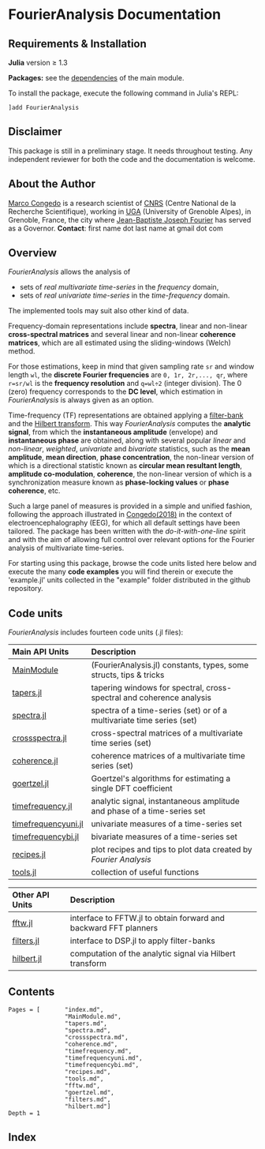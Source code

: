 # FourierAnalysis Documentation

## Requirements & Installation

**Julia** version ≥ 1.3

**Packages:** see the [dependencies](@ref) of the main module.

To install the package, execute the following command in Julia's REPL:

    ]add FourierAnalysis

## Disclaimer

This package is still in a preliminary stage.
It needs throughout testing.
Any independent reviewer for both the code and the documentation is welcome.

## About the Author

[Marco Congedo](https://sites.google.com/site/marcocongedo) is
a research scientist of [CNRS](http://www.cnrs.fr/en) (Centre National de la Recherche Scientifique), working in [UGA](https://www.univ-grenoble-alpes.fr/english/) (University of Grenoble Alpes), in Grenoble, France, the city where [Jean-Baptiste Joseph Fourier](https://en.wikipedia.org/wiki/Joseph_Fourier) has served as a Governor. **Contact**: first name dot last name at gmail dot com

## Overview

*FourierAnalysis* allows the analysis of
- sets of *real multivariate time-series* in the *frequency* domain,
- sets of *real univariate time-series* in the *time-frequency* domain.

The implemented tools may suit also other kind of data.

Frequency-domain representations include **spectra**, linear and
non-linear **cross-spectral matrices** and several linear and non-linear **coherence matrices**, which are all estimated using the sliding-windows (Welch) method.

For those estimations, keep in mind that given sampling rate ``sr``
and window length ``wl``, the **discrete Fourier frequencies** are
``0, 1r, 2r,..., qr``, where ``r=sr/wl`` is the **frequency resolution**
and ``q=wl÷2`` (integer division).
The 0 (zero) frequency corresponds to the **DC level**, which estimation in *FourierAnalysis* is always given as an option.

Time-frequency (TF) representations are obtained applying a
[filter-bank](https://en.wikipedia.org/wiki/Filter_bank) and the
[Hilbert  transform](https://en.wikipedia.org/wiki/Hilbert_transform). This way *FourierAnalysis* computes the **analytic signal**, from which the **instantaneous amplitude** (envelope) and **instantaneous phase** are obtained, along with several popular *linear* and *non-linear*, *weighted*, *univariate* and *bivariate* statistics, such as the **mean amplitude**, **mean direction**, **phase concentration**, the non-linear version of which is a directional statistic known as **circular mean resultant length**, **amplitude co-modulation**, **coherence**, the non-linear version of which is a synchronization measure known as **phase-locking values** or **phase coherence**, etc.

Such a large panel of measures is provided in a simple and unified fashion,
following the approach illustrated in
[Congedo(2018)](https://hal.archives-ouvertes.fr/hal-01868538v2/document)
in the context of electroencephalography (EEG), for which all default settings have been tailored. The package has been written with the *do-it-with-one-line*
spirit and with the aim of allowing full control over relevant options for the Fourier analysis of multivariate time-series.

For starting using this package, browse the code units listed here below and
execute the many **code examples** you will find therein or execute
the 'example.jl' units collected in the "example" folder distributed
in the github repository.

## Code units

*FourierAnalysis* includes fourteen code units (.jl files):

| Main API Units   | Description |
|:----------|:----------|
| [MainModule](@ref) | (FourierAnalysis.jl) constants, types, some structs, tips & tricks |
| [tapers.jl](@ref) | tapering windows for spectral, cross-spectral and coherence analysis |
| [spectra.jl](@ref) | spectra of a time-series (set) or of a multivariate time series (set) |
| [crossspectra.jl](@ref) | cross-spectral matrices of a multivariate time series (set) |
| [coherence.jl](@ref) | coherence matrices of a multivariate time series (set) |
| [goertzel.jl](@ref) | Goertzel's algorithms for estimating a single DFT coefficient |
| [timefrequency.jl](@ref) | analytic signal, instantaneous amplitude and phase of a time-series set |
| [timefrequencyuni.jl](@ref) | univariate measures of a time-series set |
| [timefrequencybi.jl](@ref) | bivariate measures of a time-series set |
| [recipes.jl](@ref) | plot recipes and tips to plot data created by *Fourier Analysis* |
| [tools.jl](@ref) | collection of useful functions |

| Other API Units  | Description |
|:----------|:----------|
| [fftw.jl](@ref) | interface to FFTW.jl to obtain forward and backward FFT planners |
| [filters.jl](@ref) | interface to DSP.jl to apply filter-banks |
| [hilbert.jl](@ref) | computation of the analytic signal via Hilbert transform |


## Contents

```@contents
Pages = [       "index.md",
                "MainModule.md",
                "tapers.md",
                "spectra.md",
                "crossspectra.md",
                "coherence.md",
                "timefrequency.md",
                "timefrequencyuni.md",
                "timefrequencybi.md",
                "recipes.md",
                "tools.md",
                "fftw.md",
                "goertzel.md",
                "filters.md",
                "hilbert.md"]
Depth = 1
```

## Index

```@index
```
